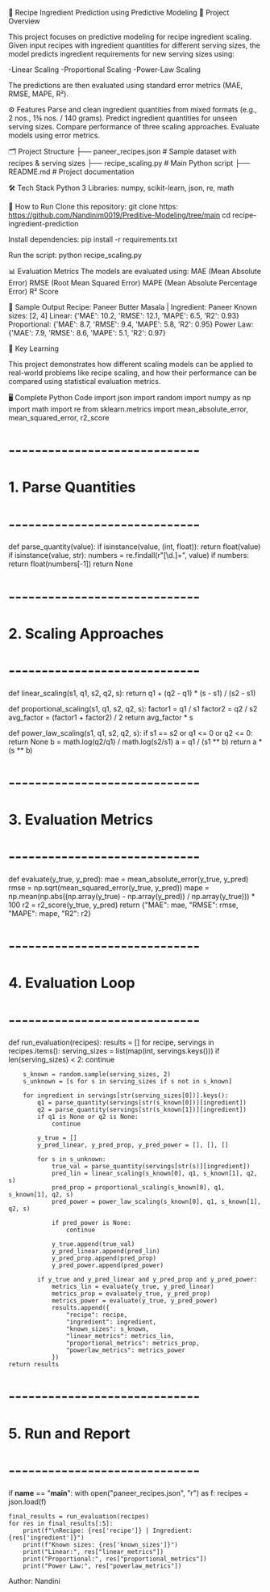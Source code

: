 🍲 Recipe Ingredient Prediction using Predictive Modeling
📌 Project Overview

This project focuses on predictive modeling for recipe ingredient scaling.
Given input recipes with ingredient quantities for different serving sizes, the model predicts ingredient requirements for new serving sizes using:

-Linear Scaling
-Proportional Scaling
-Power-Law Scaling

The predictions are then evaluated using standard error metrics (MAE, RMSE, MAPE, R²).

⚙️ Features
Parse and clean ingredient quantities from mixed formats (e.g., 2 nos., 1¾ nos. / 140 grams).
Predict ingredient quantities for unseen serving sizes.
Compare performance of three scaling approaches.
Evaluate models using error metrics.

🗂️ Project Structure
├── paneer_recipes.json        # Sample dataset with recipes & serving sizes
├── recipe_scaling.py          # Main Python script
├── README.md                  # Project documentation

🛠️ Tech Stack
Python 3
Libraries: numpy, scikit-learn, json, re, math

🚀 How to Run
Clone this repository:
git clone https: https://github.com/Nandinim0019/Preditive-Modeling/tree/main
cd recipe-ingredient-prediction


Install dependencies:
pip install -r requirements.txt


Run the script:
python recipe_scaling.py

📊 Evaluation Metrics
The models are evaluated using:
MAE (Mean Absolute Error)
RMSE (Root Mean Squared Error)
MAPE (Mean Absolute Percentage Error)
R² Score

📌 Sample Output
Recipe: Paneer Butter Masala | Ingredient: Paneer
Known sizes: [2, 4]
Linear: {'MAE': 10.2, 'RMSE': 12.1, 'MAPE': 6.5, 'R2': 0.93}
Proportional: {'MAE': 8.7, 'RMSE': 9.4, 'MAPE': 5.8, 'R2': 0.95}
Power Law: {'MAE': 7.9, 'RMSE': 8.6, 'MAPE': 5.1, 'R2': 0.97}

🎯 Key Learning

This project demonstrates how different scaling models can be applied to real-world problems like recipe scaling, and how their performance can be compared using statistical evaluation metrics.

🖥️ Complete Python Code
import json
import random
import numpy as np
import math
import re
from sklearn.metrics import mean_absolute_error, mean_squared_error, r2_score

# -----------------------------
# 1. Parse Quantities
# -----------------------------
def parse_quantity(value):
    if isinstance(value, (int, float)):
        return float(value)
    if isinstance(value, str):
        numbers = re.findall(r"[\d\.]+", value)
        if numbers:
            return float(numbers[-1])
    return None

# -----------------------------
# 2. Scaling Approaches
# -----------------------------
def linear_scaling(s1, q1, s2, q2, s):
    return q1 + (q2 - q1) * (s - s1) / (s2 - s1)

def proportional_scaling(s1, q1, s2, q2, s):
    factor1 = q1 / s1
    factor2 = q2 / s2
    avg_factor = (factor1 + factor2) / 2
    return avg_factor * s

def power_law_scaling(s1, q1, s2, q2, s):
    if s1 == s2 or q1 <= 0 or q2 <= 0:
        return None
    b = math.log(q2/q1) / math.log(s2/s1)
    a = q1 / (s1 ** b)
    return a * (s ** b)

# -----------------------------
# 3. Evaluation Metrics
# -----------------------------
def evaluate(y_true, y_pred):
    mae = mean_absolute_error(y_true, y_pred)
    rmse = np.sqrt(mean_squared_error(y_true, y_pred))
    mape = np.mean(np.abs((np.array(y_true) - np.array(y_pred)) / np.array(y_true))) * 100
    r2 = r2_score(y_true, y_pred)
    return {"MAE": mae, "RMSE": rmse, "MAPE": mape, "R2": r2}

# -----------------------------
# 4. Evaluation Loop
# -----------------------------
def run_evaluation(recipes):
    results = []
    for recipe, servings in recipes.items():
        serving_sizes = list(map(int, servings.keys()))
        if len(serving_sizes) < 2:
            continue

        s_known = random.sample(serving_sizes, 2)
        s_unknown = [s for s in serving_sizes if s not in s_known]

        for ingredient in servings[str(serving_sizes[0])].keys():
            q1 = parse_quantity(servings[str(s_known[0])][ingredient])
            q2 = parse_quantity(servings[str(s_known[1])][ingredient])
            if q1 is None or q2 is None:
                continue

            y_true = []
            y_pred_linear, y_pred_prop, y_pred_power = [], [], []

            for s in s_unknown:
                true_val = parse_quantity(servings[str(s)][ingredient])
                pred_lin = linear_scaling(s_known[0], q1, s_known[1], q2, s)
                pred_prop = proportional_scaling(s_known[0], q1, s_known[1], q2, s)
                pred_power = power_law_scaling(s_known[0], q1, s_known[1], q2, s)

                if pred_power is None:
                    continue

                y_true.append(true_val)
                y_pred_linear.append(pred_lin)
                y_pred_prop.append(pred_prop)
                y_pred_power.append(pred_power)

            if y_true and y_pred_linear and y_pred_prop and y_pred_power:
                metrics_lin = evaluate(y_true, y_pred_linear)
                metrics_prop = evaluate(y_true, y_pred_prop)
                metrics_power = evaluate(y_true, y_pred_power)
                results.append({
                    "recipe": recipe,
                    "ingredient": ingredient,
                    "known_sizes": s_known,
                    "linear_metrics": metrics_lin,
                    "proportional_metrics": metrics_prop,
                    "powerlaw_metrics": metrics_power
                })
    return results

# -----------------------------
# 5. Run and Report
# -----------------------------
if __name__ == "__main__":
    with open("paneer_recipes.json", "r") as f:
        recipes = json.load(f)

    final_results = run_evaluation(recipes)
    for res in final_results[:5]:
        print(f"\nRecipe: {res['recipe']} | Ingredient: {res['ingredient']}")
        print(f"Known sizes: {res['known_sizes']}")
        print("Linear:", res["linear_metrics"])
        print("Proportional:", res["proportional_metrics"])
        print("Power Law:", res["powerlaw_metrics"])

Author: Nandini
